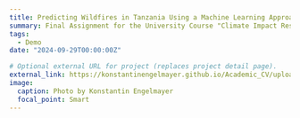 ```yaml
---
title: Predicting Wildfires in Tanzania Using a Machine Learning Approach
summary: Final Assignment for the University Course "Climate Impact Research"
tags:
  - Demo
date: "2024-09-29T00:00:00Z"

# Optional external URL for project (replaces project detail page).
external_link: https://konstantinengelmayer.github.io/Academic_CV/uploads/climate_impact.pdf
image:
  caption: Photo by Konstantin Engelmayer
  focal_point: Smart
---
```

